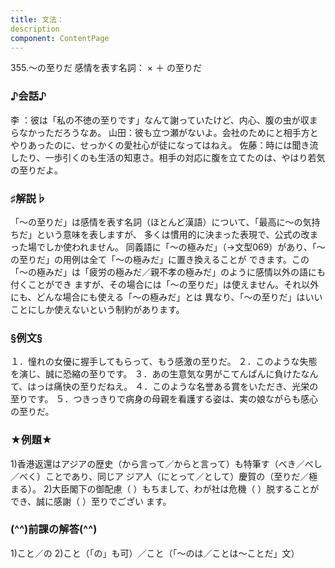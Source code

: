 ```yaml
---
title: 文法：
description
component: ContentPage
---
```



355.～の至りだ
感情を表す名詞： × ＋ の至りだ
### ♪会話♪
李 ：彼は「私の不徳の至りです」なんて謝っていたけど、内心、腹の虫が収まらなかっただろうなあ。 山田：彼も立つ瀬がないよ。会社のためにと相手方とやりあったのに、せっかくの愛社心が徒になってはねえ。 佐藤：時には聞き流したり、一歩引くのも生活の知恵さ。相手の対応に腹を立てたのは、やはり若気の至りだよ。
### ♯解説♭
「～の至りだ」は感情を表す名詞（ほとんど漢語）について、「最高に～の気持ちだ」という意味を表しますが、 多くは慣用的に決まった表現で、公式の改まった場でしか使われません。
同義語に「～の極みだ」（→文型069）があり、「～の至りだ」の用例は全て「～の極みだ」に置き換えることが できます。この「～の極みだ」は「疲労の極みだ／親不孝の極みだ」のように感情以外の語にも付くことができ ますが、その場合には「～の至りだ」は使えません。それ以外にも、どんな場合にも使える「～の極みだ」とは 異なり、「～の至りだ」はいいことにしか使えないという制約があります。
### §例文§
１．憧れの女優に握手してもらって、もう感激の至りだ。
２．このような失態を演じ、誠に恐縮の至りです。
３．あの生意気な男がこてんぱんに負けたなんて、はっは痛快の至りだねえ。
４．このような名誉ある賞をいただき、光栄の至りです。
５．つきっきりで病身の母親を看護する姿は、実の娘ながらも感心の至りだ。
### ★例題★
1)香港返還はアジアの歴史（から言って／からと言って）も特筆す（べき／べし／べく）ことであり、同じア ジア人（にとって／として）慶賀の（至りだ／極まる）。
2)大臣閣下の御配慮（ ）もちまして、わが社は危機（ ）脱することができ、誠に感謝（ ）至りでござい ます。
### (^^)前課の解答(^^)
1)こと／の
2)こと（「の」も可）／こと（「～のは／ことは～ことだ」文）
